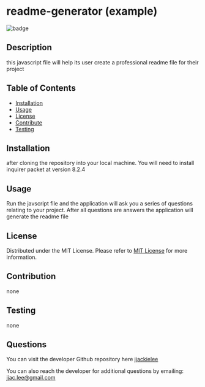 # readme-generator (example)

![badge](https://img.shields.io/badge/License-MIT-green.svg)

## Description
this javascript file will help its user create a professional readme file for their project
  
## Table of Contents
- [Installation](#installation)
- [Usage](#usage)
- [License](#license)
- [Contribute](#contribute)
- [Testing](#testing)

## Installation
after cloning the repository into your local machine. You will need to install inquirer packet at version 8.2.4

## Usage
Run the javscript file and the application will ask you a series of questions relating to your project. After all questions are answers the application will generate the readme file

## License
Distributed under the MIT License. Please refer to [MIT License](https://choosealicense.com/licenses/mit/) for more information.
    
## Contribution
none

## Testing
none

## Questions
You can visit the developer Github repository here [jjackielee](https://jjackielee.github.io)

You can also reach the developer for additional questions by emailing: jjac.lee@gmail.com
